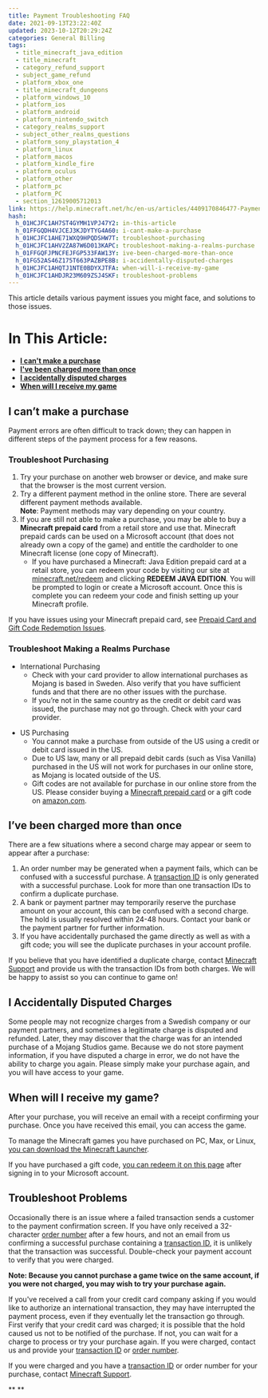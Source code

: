 ```yaml
---
title: Payment Troubleshooting FAQ
date: 2021-09-13T23:22:40Z
updated: 2023-10-12T20:29:24Z
categories: General Billing
tags:
  - title_minecraft_java_edition
  - title_minecraft
  - category_refund_support
  - subject_game_refund
  - platform_xbox_one
  - title_minecraft_dungeons
  - platform_windows_10
  - platform_ios
  - platform_android
  - platform_nintendo_switch
  - category_realms_support
  - subject_other_realms_questions
  - platform_sony_playstation_4
  - platform_linux
  - platform_macos
  - platform_kindle_fire
  - platform_oculus
  - platform_other
  - platform_pc
  - platform_PC
  - section_12619005712013
link: https://help.minecraft.net/hc/en-us/articles/4409170846477-Payment-Troubleshooting-FAQ
hash:
  h_01HCJFC1AH7ST4GYMH1VPJ47Y2: in-this-article
  h_01FFGQDH4VJCEJ3KJDYTYG4A60: i-cant-make-a-purchase
  h_01HCJFC1AHE71WXQ9HPQDSHW7T: troubleshoot-purchasing
  h_01HCJFC1AHV2ZA87W6D013KAPC: troubleshoot-making-a-realms-purchase
  h_01FFGQFJPNCFEJFGP533FAW13Y: ive-been-charged-more-than-once
  h_01FG52AS46Z175T663PAZBPE8B: i-accidentally-disputed-charges
  h_01HCJFC1AHQTJ1NTE0BDYXJTFA: when-will-i-receive-my-game
  h_01HCJFC1AHDJR23M609ZSJ4SKF: troubleshoot-problems
---
```


This article details various payment issues you might face, and solutions to those issues.

# In This Article:

- **[I can't make a purchase](#i-cant-make-a-purchase)**
- **[I've been charged more than once](#ive-been-charged-more-than-once)**
- **[I accidentally disputed charges](#i-accidentally-disputed-charges)**
- **[When will I receive my game](#h_01FFGQG2F4ZMWCEWGJF8HAG6SC)**

## I can’t make a purchase

Payment errors are often difficult to track down; they can happen in different steps of the payment process for a few reasons.

### Troubleshoot Purchasing

1.  Try your purchase on another web browser or device, and make sure that the browser is the most current version.
2.  Try a different payment method in the online store. There are several different payment methods available.  
    **Note**: Payment methods may vary depending on your country.
3.  If you are still not able to make a purchase, you may be able to buy a **Minecraft prepaid card** from a retail store and use that. Minecraft prepaid cards can be used on a Microsoft account (that does not already own a copy of the game) and entitle the cardholder to one Minecraft license (one copy of Minecraft).
    - If you have purchased a Minecraft: Java Edition prepaid card at a retail store, you can redeem your code by visiting our site at [minecraft.net/redeem](https://www.minecraft.net/en-us/redeem/) and clicking **REDEEM JAVA EDITION**. You will be prompted to login or create a Microsoft account. Once this is complete you can redeem your code and finish setting up your Minecraft profile.

If you have issues using your Minecraft prepaid card, see [Prepaid Card and Gift Code Redemption Issues](https://help.minecraft.net/hc/en-us/articles/4409758085005-Minecraft-Java-Edition-Gift-Code-Issues-FAQ#h_01FG55B88ZZ02B559E7Q30BAEV).

### Troubleshoot Making a Realms Purchase

- International Purchasing
  - Check with your card provider to allow international purchases as Mojang is based in Sweden. Also verify that you have sufficient funds and that there are no other issues with the purchase. 
  - If you’re not in the same country as the credit or debit card was issued, the purchase may not go through. Check with your card provider.

<!-- -->

- US Purchasing
  - You cannot make a purchase from outside of the US using a credit or debit card issued in the US. 
  - Due to US law, many or all prepaid debit cards (such as Visa Vanilla) purchased in the US will not work for purchases in our online store, as Mojang is located outside of the US.
  - Gift codes are not available for purchase in our online store from the US. Please consider buying a [Minecraft prepaid card](../Purchases-Billing/Minecraft-Bedrock-Edition-Gift-Code-Issues-FAQ.md#prepaid-card-and-gift-code-redemption-issues) or a gift code on [amazon.com](https://www.amazon.com/Minecraft-Mac-Online-Game-Code/dp/B010KYDNDG/ref=dp_olp_1?th=1). 

## I’ve been charged more than once

There are a few situations where a second charge may appear or seem to appear after a purchase:

1.  An order number may be generated when a payment fails, which can be confused with a successful purchase. A [transaction ID](./What-is-a-Transaction-ID.md) is only generated with a successful purchase. Look for more than one transaction IDs to confirm a duplicate purchase.
2.  A bank or payment partner may temporarily reserve the purchase amount on your account, this can be confused with a second charge. The hold is usually resolved within 24-48 hours. Contact your bank or the payment partner for further information.
3.  If you have accidentally purchased the game directly as well as with a gift code; you will see the duplicate purchases in your account profile.

If you believe that you have identified a duplicate charge, contact [Minecraft Support](https://aka.ms/Minecraft-Support) and provide us with the transaction IDs from both charges. We will be happy to assist so you can continue to game on!

## I Accidentally Disputed Charges

Some people may not recognize charges from a Swedish company or our payment partners, and sometimes a legitimate charge is disputed and refunded. Later, they may discover that the charge was for an intended purchase of a Mojang Studios game. Because we do not store payment information, if you have disputed a charge in error, we do not have the ability to charge you again. Please simply make your purchase again, and you will have access to your game. 

## When will I receive my game?

After your purchase, you will receive an email with a receipt confirming your purchase. Once you have received this email, you can access the game.

To manage the Minecraft games you have purchased on PC, Max, or Linux, [you can download the Minecraft Launcher](https://www.minecraft.net/en-us/download).

If you have purchased a gift code, [you can redeem it on this page](https://www.minecraft.net/en-us/redeem) after signing in to your Microsoft account.

## Troubleshoot Problems

Occasionally there is an issue where a failed transaction sends a customer to the payment confirmation screen. If you have only received a 32-character [order number](./What-is-a-Transaction-ID.md) after a few hours, and not an email from us confirming a successful purchase containing a [transaction ID](./What-is-a-Transaction-ID.md), it is unlikely that the transaction was successful. Double-check your payment account to verify that you were charged. 

**Note: Because you cannot purchase a game twice on the same account, if you were not charged, you may wish to try your purchase again.**

If you've received a call from your credit card company asking if you would like to authorize an international transaction, they may have interrupted the payment process, even if they eventually let the transaction go through. First verify that your credit card was charged; it is possible that the hold caused us not to be notified of the purchase. If not, you can wait for a charge to process or try your purchase again. If you were charged, contact us and provide your [transaction ID](./What-is-a-Transaction-ID.md) or [order number](./What-is-a-Transaction-ID.md).

If you were charged and you have a [transaction ID](./What-is-a-Transaction-ID.md) or order number for your purchase, contact [Minecraft Support](https://aka.ms/Minecraft-Support). 

** **
